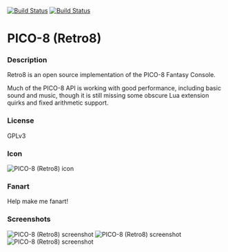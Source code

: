 [![Build Status](https://travis-ci.org/kodi-game/game.libretro.retro8.svg?branch=master)](https://travis-ci.org/kodi-game/game.libretro.retro8)
[![Build Status](https://ci.appveyor.com/api/projects/status/github/kodi-game/game.libretro.retro8?svg=true)](https://ci.appveyor.com/project/kodi-game/game-libretro-retro8)

# PICO-8 (Retro8)

### Description

Retro8 is an open source implementation of the PICO-8 Fantasy Console.

Much of the PICO-8 API is working with good performance, including basic sound and music, though it is still missing some obscure Lua extension quirks and fixed arithmetic support.

### License

GPLv3

### Icon

![PICO-8 (Retro8) icon](game.libretro.retro8/resources/icon.png)

### Fanart

Help make me fanart!

### Screenshots

![PICO-8 (Retro8) screenshot](game.libretro.retro8/resources/screenshot-01.jpg)
![PICO-8 (Retro8) screenshot](game.libretro.retro8/resources/screenshot-02.jpg)
![PICO-8 (Retro8) screenshot](game.libretro.retro8/resources/screenshot-03.jpg)
